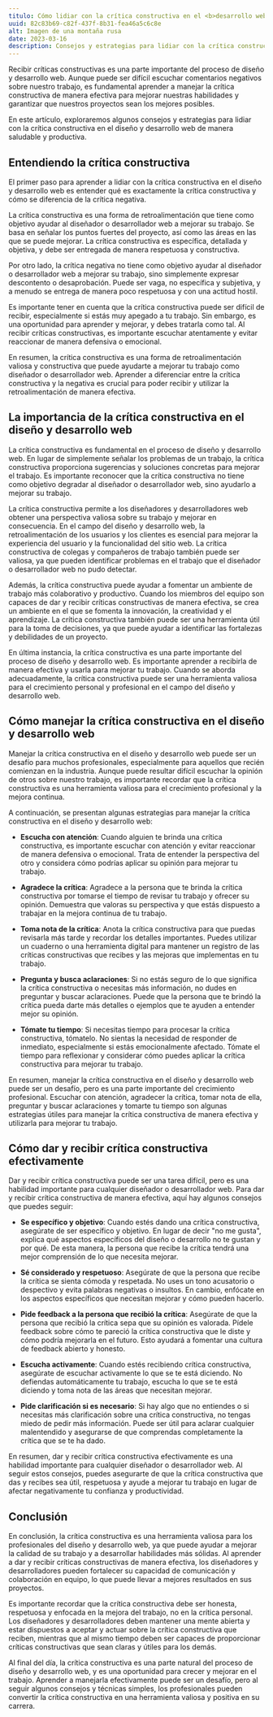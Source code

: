 ```yaml
---
titulo: Cómo lidiar con la crítica constructiva en el <b>desarrollo web</b>
uuid: 82c83b69-c82f-437f-8b31-fea46a5c6c8e
alt: Imagen de una montaña rusa
date: 2023-03-16
description: Consejos y estrategias para lidiar con la crítica constructiva en el diseño y desarrollo web de manera saludable y productiva.
---
```


Recibir críticas constructivas es una parte importante del proceso de diseño y desarrollo web. Aunque puede ser difícil escuchar comentarios negativos sobre nuestro trabajo, es fundamental aprender a manejar la crítica constructiva de manera efectiva para mejorar nuestras habilidades y garantizar que nuestros proyectos sean los mejores posibles.

En este artículo, exploraremos algunos consejos y estrategias para lidiar con la crítica constructiva en el diseño y desarrollo web de manera saludable y productiva.

## Entendiendo la crítica constructiva

El primer paso para aprender a lidiar con la crítica constructiva en el diseño y desarrollo web es entender qué es exactamente la crítica constructiva y cómo se diferencia de la crítica negativa.

La crítica constructiva es una forma de retroalimentación que tiene como objetivo ayudar al diseñador o desarrollador web a mejorar su trabajo. Se basa en señalar los puntos fuertes del proyecto, así como las áreas en las que se puede mejorar. La crítica constructiva es específica, detallada y objetiva, y debe ser entregada de manera respetuosa y constructiva.

Por otro lado, la crítica negativa no tiene como objetivo ayudar al diseñador o desarrollador web a mejorar su trabajo, sino simplemente expresar descontento o desaprobación. Puede ser vaga, no específica y subjetiva, y a menudo se entrega de manera poco respetuosa y con una actitud hostil.

Es importante tener en cuenta que la crítica constructiva puede ser difícil de recibir, especialmente si estás muy apegado a tu trabajo. Sin embargo, es una oportunidad para aprender y mejorar, y debes tratarla como tal. Al recibir críticas constructivas, es importante escuchar atentamente y evitar reaccionar de manera defensiva o emocional.

En resumen, la crítica constructiva es una forma de retroalimentación valiosa y constructiva que puede ayudarte a mejorar tu trabajo como diseñador o desarrollador web. Aprender a diferenciar entre la crítica constructiva y la negativa es crucial para poder recibir y utilizar la retroalimentación de manera efectiva.

## La importancia de la crítica constructiva en el diseño y desarrollo web

La crítica constructiva es fundamental en el proceso de diseño y desarrollo web. En lugar de simplemente señalar los problemas de un trabajo, la crítica constructiva proporciona sugerencias y soluciones concretas para mejorar el trabajo. Es importante reconocer que la crítica constructiva no tiene como objetivo degradar al diseñador o desarrollador web, sino ayudarlo a mejorar su trabajo.

La crítica constructiva permite a los diseñadores y desarrolladores web obtener una perspectiva valiosa sobre su trabajo y mejorar en consecuencia. En el campo del diseño y desarrollo web, la retroalimentación de los usuarios y los clientes es esencial para mejorar la experiencia del usuario y la funcionalidad del sitio web. La crítica constructiva de colegas y compañeros de trabajo también puede ser valiosa, ya que pueden identificar problemas en el trabajo que el diseñador o desarrollador web no pudo detectar.

Además, la crítica constructiva puede ayudar a fomentar un ambiente de trabajo más colaborativo y productivo. Cuando los miembros del equipo son capaces de dar y recibir críticas constructivas de manera efectiva, se crea un ambiente en el que se fomenta la innovación, la creatividad y el aprendizaje. La crítica constructiva también puede ser una herramienta útil para la toma de decisiones, ya que puede ayudar a identificar las fortalezas y debilidades de un proyecto.

En última instancia, la crítica constructiva es una parte importante del proceso de diseño y desarrollo web. Es importante aprender a recibirla de manera efectiva y usarla para mejorar tu trabajo. Cuando se aborda adecuadamente, la crítica constructiva puede ser una herramienta valiosa para el crecimiento personal y profesional en el campo del diseño y desarrollo web.

## Cómo manejar la crítica constructiva en el diseño y desarrollo web

Manejar la crítica constructiva en el diseño y desarrollo web puede ser un desafío para muchos profesionales, especialmente para aquellos que recién comienzan en la industria. Aunque puede resultar difícil escuchar la opinión de otros sobre nuestro trabajo, es importante recordar que la crítica constructiva es una herramienta valiosa para el crecimiento profesional y la mejora continua.

A continuación, se presentan algunas estrategias para manejar la crítica constructiva en el diseño y desarrollo web:

- **Escucha con atención**: Cuando alguien te brinda una crítica constructiva, es importante escuchar con atención y evitar reaccionar de manera defensiva o emocional. Trata de entender la perspectiva del otro y considera cómo podrías aplicar su opinión para mejorar tu trabajo.

- **Agradece la crítica**: Agradece a la persona que te brinda la crítica constructiva por tomarse el tiempo de revisar tu trabajo y ofrecer su opinión. Demuestra que valoras su perspectiva y que estás dispuesto a trabajar en la mejora continua de tu trabajo.

- **Toma nota de la crítica**: Anota la crítica constructiva para que puedas revisarla más tarde y recordar los detalles importantes. Puedes utilizar un cuaderno o una herramienta digital para mantener un registro de las críticas constructivas que recibes y las mejoras que implementas en tu trabajo.

- **Pregunta y busca aclaraciones**: Si no estás seguro de lo que significa la crítica constructiva o necesitas más información, no dudes en preguntar y buscar aclaraciones. Puede que la persona que te brindó la crítica pueda darte más detalles o ejemplos que te ayuden a entender mejor su opinión.

- **Tómate tu tiempo**: Si necesitas tiempo para procesar la crítica constructiva, tómatelo. No sientas la necesidad de responder de inmediato, especialmente si estás emocionalmente afectado. Tómate el tiempo para reflexionar y considerar cómo puedes aplicar la crítica constructiva para mejorar tu trabajo.

En resumen, manejar la crítica constructiva en el diseño y desarrollo web puede ser un desafío, pero es una parte importante del crecimiento profesional. Escuchar con atención, agradecer la crítica, tomar nota de ella, preguntar y buscar aclaraciones y tomarte tu tiempo son algunas estrategias útiles para manejar la crítica constructiva de manera efectiva y utilizarla para mejorar tu trabajo.

## Cómo dar y recibir crítica constructiva efectivamente

Dar y recibir crítica constructiva puede ser una tarea difícil, pero es una habilidad importante para cualquier diseñador o desarrollador web. Para dar y recibir crítica constructiva de manera efectiva, aquí hay algunos consejos que puedes seguir:

- **Se específico y objetivo**: Cuando estés dando una crítica constructiva, asegúrate de ser específico y objetivo. En lugar de decir "no me gusta", explica qué aspectos específicos del diseño o desarrollo no te gustan y por qué. De esta manera, la persona que recibe la crítica tendrá una mejor comprensión de lo que necesita mejorar.

- **Sé considerado y respetuoso**: Asegúrate de que la persona que recibe la crítica se sienta cómoda y respetada. No uses un tono acusatorio o despectivo y evita palabras negativas o insultos. En cambio, enfócate en los aspectos específicos que necesitan mejorar y cómo pueden hacerlo.

- **Pide feedback a la persona que recibió la crítica**: Asegúrate de que la persona que recibió la crítica sepa que su opinión es valorada. Pídele feedback sobre cómo te pareció la crítica constructiva que le diste y cómo podría mejorarla en el futuro. Esto ayudará a fomentar una cultura de feedback abierto y honesto.

- **Escucha activamente**: Cuando estés recibiendo crítica constructiva, asegúrate de escuchar activamente lo que se te está diciendo. No defiendas automáticamente tu trabajo, escucha lo que se te está diciendo y toma nota de las áreas que necesitan mejorar.

- **Pide clarificación si es necesario**: Si hay algo que no entiendes o si necesitas más clarificación sobre una crítica constructiva, no tengas miedo de pedir más información. Puede ser útil para aclarar cualquier malentendido y asegurarse de que comprendas completamente la crítica que se te ha dado.

En resumen, dar y recibir crítica constructiva efectivamente es una habilidad importante para cualquier diseñador o desarrollador web. Al seguir estos consejos, puedes asegurarte de que la crítica constructiva que das y recibes sea útil, respetuosa y ayude a mejorar tu trabajo en lugar de afectar negativamente tu confianza y productividad.

## Conclusión

En conclusión, la crítica constructiva es una herramienta valiosa para los profesionales del diseño y desarrollo web, ya que puede ayudar a mejorar la calidad de su trabajo y a desarrollar habilidades más sólidas. Al aprender a dar y recibir críticas constructivas de manera efectiva, los diseñadores y desarrolladores pueden fortalecer su capacidad de comunicación y colaboración en equipo, lo que puede llevar a mejores resultados en sus proyectos.

Es importante recordar que la crítica constructiva debe ser honesta, respetuosa y enfocada en la mejora del trabajo, no en la crítica personal. Los diseñadores y desarrolladores deben mantener una mente abierta y estar dispuestos a aceptar y actuar sobre la crítica constructiva que reciben, mientras que al mismo tiempo deben ser capaces de proporcionar críticas constructivas que sean claras y útiles para los demás.

Al final del día, la crítica constructiva es una parte natural del proceso de diseño y desarrollo web, y es una oportunidad para crecer y mejorar en el trabajo. Aprender a manejarla efectivamente puede ser un desafío, pero al seguir algunos consejos y técnicas simples, los profesionales pueden convertir la crítica constructiva en una herramienta valiosa y positiva en su carrera.
